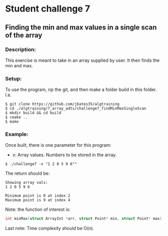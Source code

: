 # Student challenge 7
## Finding the min and max values in a single scan of the array
### Description:
This exercise is meant to take in an array supplied by user. It then finds the min and max.
### Setup: 
To use the program, rip the git, and then make a folder build in this folder. I.e.
```
$ git clone https://github.com/jbates35/algtraining
$ cd ./algtraining/7_array_adts/challenge7_findMinMaxSingleScan
$ mkdir build && cd build
$ cmake ..
$ make
```
### Example:
Once built, there is one parameter for this program:
- x: Array values. Numbers to be stored in the array.
```
$ ./challenge7 -x "1 2 0 5 9 6""
```
The return should be:
```
Showing array vals:
1 2 0 5 9 6 

Minimum point is 0 at index 2
Maximum point is 9 at index 4
```
Note: the function of interest is:
```c
int minMax(struct ArrayInt *arr, struct Point* min, struct Point* max);
```

Last note: Time complexity should be O(n).